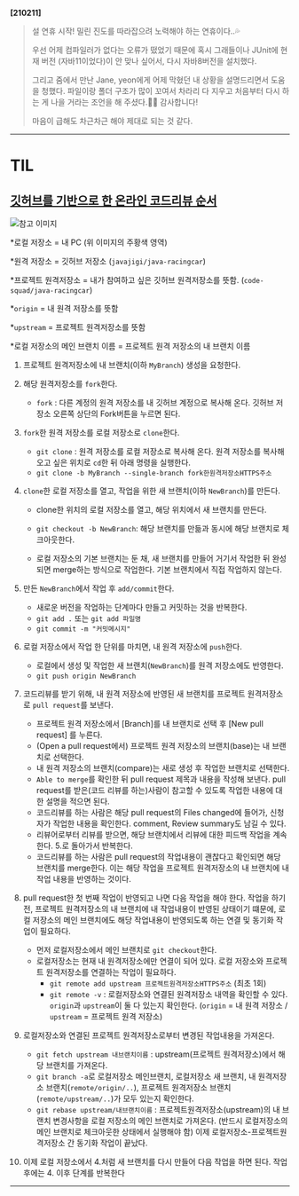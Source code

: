 **[210211]**



> 설 연휴 시작!
> 밀린 진도를 따라잡으려 노력해야 하는 연휴이다..💦
>
> 우선 어제 컴파일러가 없다는 오류가 떴었기 때문에
> 혹시 그래들이나 JUnit에 현재 버전 (자바11이었다)이 안 맞나 싶어서, 다시 자바8버전을 설치했다.
>
> 그리고 줌에서 만난 Jane, yeon에게 어제 막혔던 내 상황을 설명드리면서 도움을 청했다.
> 파일이랑 폴더 구조가 많이 꼬여서 차라리 다 지우고 처음부터 다시 하는 게 나을 거라는 조언을 해 주셨다.🙇‍♂️ 감사합니다!
>
> 마음이 급해도 차근차근 해야 제대로 되는 것 같다.



---

# TIL



## [깃허브를 기반으로 한 온라인 코드리뷰 순서](https://www.youtube.com/watch?v=a5c9ku-_fok)

![참고 이미지](https://github.com/code-squad/codesquad-docs/raw/master/codereview/codereview_13.png)

*로컬 저장소 = 내 PC (위 이미지의 주황색 영역)

*원격 저장소 = 깃허브 저장소 (`javajigi/java-racingcar`)

*프로젝트 원격저장소 = 내가 참여하고 싶은 깃허브 원격저장소를 뜻함.  (`code-squad/java-racingcar`)

*`origin` = 내 원격 저장소를 뜻함

*`upstream` = 프로젝트 원격저장소를 뜻함

*로컬 저장소의 메인 브랜치 이름 = 프로젝트 원격 저장소의 내 브랜치 이름



1. 프로젝트 원격저장소에 내 브랜치(이하 `MyBranch`) 생성을 요청한다.
2. 해당 원격저장소를 `fork`한다.
   - `fork` : 다른 계정의 원격 저장소를 내 깃허브 계정으로 복사해 온다.
     깃허브 저장소 오른쪽 상단의 Fork버튼을 누르면 된다.
3. `fork`한 원격 저장소를 로컬 저장소로 `clone`한다.
   - `git clone` : 원격 저장소를 로컬 저장소로 복사해 온다.
     원격 저장소를 복사해 오고 싶은 위치로 `cd`한 뒤 아래 명령을 실행한다.
   - `git clone -b MyBranch --single-branch fork한원격저장소HTTPS주소`

4. `clone`한 로컬 저장소를 열고, 작업을 위한 새 브랜치(이하 `NewBranch`)를 만든다.

   - clone한 위치의 로컬 저장소를 열고, 해당 위치에서 새 브랜치를 만든다.
   - `git checkout -b NewBranch`: 해당 브랜치를 만듦과 동시에 해당 브랜치로 체크아웃한다.

   - 로컬 저장소의 기본 브랜치는 둔 채, 새 브랜치를 만들어 거기서 작업한 뒤  완성되면 merge하는 방식으로 작업한다. 기본 브랜치에서 직접 작업하지 않는다.

5. 만든 `NewBranch`에서 작업 후 `add/commit`한다.

   - 새로운 버전을 작업하는 단계마다 만들고 커밋하는 것을 반복한다.
   - `git add .` 또는 `git add 파일명`
   - `git commit -m "커밋메시지"`

6. 로컬 저장소에서 작업 한 단위를 마치면, 내 원격 저장소에 `push`한다.

   - 로컬에서 생성 및 작업한 새 브랜치(`NewBranch`)를 원격 저장소에도 반영한다.
   - `git push origin NewBranch`

7. 코드리뷰를 받기 위해, 내 원격 저장소에 반영된 새 브랜치를 프로젝트 원격저장소로 `pull request`를 보낸다.

   - 프로젝트 원격 저장소에서 [Branch]를 내 브랜치로 선택 후 [New pull request] 를 누른다.
   - (Open a pull request에서) 프로젝트 원격 저장소의  브랜치(base)는 내 브랜치로 선택한다.
   - 내 원격 저장소의 브랜치(compare)는 새로 생성 후 작업한 브랜치로 선택한다.
   - `Able to merge`를 확인한 뒤 pull request 제목과 내용을 작성해 보낸다.
     pull request를 받은(코드 리뷰를 하는)사람이 참고할 수 있도록 작업한 내용에 대한 설명을 적으면 된다.
   - 코드리뷰를 하는 사람은 해당 pull request의 Files changed에 들어가, 신청자가 작업한 내용을 확인한다. comment, Review summary도 남길 수 있다.
   - 리뷰어로부터 리뷰를 받으면, 해당 브랜치에서 리뷰에 대한 피드백 작업을 계속한다.
     5.로 돌아가서 반복한다.
   - 코드리뷰를 하는 사람은 pull request의 작업내용이 괜찮다고 확인되면 해당 브랜치를 merge한다. 이는 해당 작업을 프로젝트 원격저장소의 내 브랜치에 내 작업 내용을 반영하는 것이다.

8. pull request한 첫 번째 작업이 반영되고 나면 다음 작업을 해야 한다.
   작업을 하기 전, 프로젝트 원격저장소의 내 브랜치에 내 작업내용이 반영된 상태이기 떄문에, 로컬 저장소의 메인 브랜치에도 해당 작업내용이 반영되도록 하는 연결 및 동기화 작업이 필요하다.

   - 먼저 로컬저장소에서 메인 브랜치로 `git checkout`한다.
   - 로컬저장소는 현재 내 원격저장소에만 연결이 되어 있다.
     로컬 저장소와 프로젝트 원격저장소를 연결하는 작업이 필요하다.
     - `git remote add upstream 프로젝트원격저장소HTTPS주소` (최초 1회)
     - `git remote -v` : 로컬저장소와 연결된 원격저장소 내역을 확인할 수 있다.
       `origin`과 `upstream`이 둘 다 있는지 확인한다.
       (`origin` = 내 원격 저장소 / `upstream` = 프로젝트 원격 저장소)

9. 로컬저장소와 연결된 프로젝트 원격저장소로부터 변경된 작업내용을 가져온다.

   - `git fetch upstream 내브랜치이름`
     : upstream(프로젝트 원격저장소)에서 해당 브랜치를 가져온다.
   - `git branch -a`로 로컬저장소 메인브랜치, 로컬저장소 새 브랜치, 내 원격저장소 브랜치(`remote/origin/..`), 프로젝트 원격저장소 브랜치(`remote/upstream/..`)가 모두 있는지 확인한다.
   - `git rebase upstream/내브랜치이름`
     : 프로젝트원격저장소(upstream)의 내 브랜치 변경사항을 로컬 저장소의 메인 브랜치로 가져온다.
     (반드시 로컬저장소의 메인 브랜치로 체크아웃한 상태에서 실행해야 함)
     이제 로컬저장소-프로젝트원격저장소 간 동기화 작업이 끝났다.

10. 이제 로컬 저장소에서 4.처럼 새 브랜치를 다시 만들어 다음 작업을 하면 된다.
    작업 후에는 4. 이후 단계를 반복한다



---

